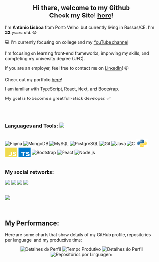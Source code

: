 <h2 align="center">Hi there, welcome to my Github  <br> Check my Site! <a href="https://lisboaant.github.io/my-portfolio/" target="_blank">here</a>!</h2>

<p>I'm <strong>Antônio Lisboa</strong> from Porto Velho, but currently living in Russas/CE. I'm <strong>22</strong> years old. 😁</p>

<p>💻 I'm currently focusing on college and my <a href="https://www.youtube.com/channel/UCyuz3d4mm4Dgzxh1F-USiig">YouTube channel</a></p>

<p>I'm focusing on learning front-end frameworks, improving my skills, and completing my university degree (UFC).</p>

<p>If you are an employer, feel free to contact me on <a href="https://www.linkedin.com/in/antonio-lisboa-de-carvalho-b5a5a4194/">LinkedIn</a>! 📫</p>

<p>Check out my portfolio <a href="https://lisboaant.github.io/my-portfolio/" target="_blank">here</a>!</p>

<p>I am familiar with TypeScript, React, Next, and Bootstrap.</p>

<p>My goal is to become a great full-stack developer. ✅</p>

<br>
<br>
<h3 align="left">Languages and Tools: <img src="https://raw.githubusercontent.com/npentrel/octoclippy2/master/gifs/ears.gif" width="30"></h3>
<div style="display: inline_block"><br>
  <img align="center" alt="Figma" height="30" width="40" src="https://www.vectorlogo.zone/logos/figma/figma-icon.svg">
  <img align="center" alt="MongoDB" height="30" width="40" src="https://www.vectorlogo.zone/logos/mongodb/mongodb-icon.svg">
  <img align="center" alt="MySQL" height="30" width="40" src="https://www.vectorlogo.zone/logos/mysql/mysql-icon.svg">
  <img align="center" alt="PostgreSQL" height="30" width="40" src="https://www.vectorlogo.zone/logos/postgresql/postgresql-icon.svg">
  <img align="center" alt="Git" height="30" width="40" src="https://www.vectorlogo.zone/logos/git-scm/git-scm-icon.svg">
  <img align="center" alt="Java" height="30" width="40" src="https://www.vectorlogo.zone/logos/java/java-icon.svg">
  <img align="center" alt="C" height="30" width="40" src="https://www.vectorlogo.zone/logos/gnu_bash/gnu_bash-icon.svg">
  <img align="center" alt="Python" height="30" width="40" src="https://raw.githubusercontent.com/devicons/devicon/master/icons/python/python-original.svg">
  <img align="center" alt="JavaScript" height="30" width="40" src="https://raw.githubusercontent.com/devicons/devicon/master/icons/javascript/javascript-plain.svg">
  <img align="center" alt="Typescript" height="30" width="40" src="https://raw.githubusercontent.com/devicons/devicon/master/icons/typescript/typescript-plain.svg">
  <img align="center" alt="Bootstrap" height="30" width="40" src="https://www.vectorlogo.zone/logos/getbootstrap/getbootstrap-icon.svg">
  <img align="center" alt="React" height="30" width="40" src="https://www.vectorlogo.zone/logos/reactjs/reactjs-icon.svg">
  <img align="center" alt="Node.js" height="30" width="40" src="https://www.vectorlogo.zone/logos/nodejs/nodejs-icon.svg">
</div>

  
<br>
 <h3 align="left">My social networks:</h3>
<div> 
  <a href="https://instagram.com/antoniolis_boa" target="_blank"><img src="https://img.shields.io/badge/-Instagram-%23E4405F?style=for-the-badge&logo=instagram&logoColor=white" target="_blank"></a>
  <a href = "mailto:antoniol.carvalho49@gmail.com"><img src="https://img.shields.io/badge/-Gmail-%23333?style=for-the-badge&logo=gmail&logoColor=white" target="_blank"></a>
  <a href="https://www.linkedin.com/in/antonio-lisboa-de-carvalho-b5a5a4194/" target="_blank"><img src="https://img.shields.io/badge/-LinkedIn-%230077B5?style=for-the-badge&logo=linkedin&logoColor=white" target="_blank"></a> 
   <a href="https://www.youtube.com/@antoniolisboa3897/videos" target="_blank"><img src="https://img.shields.io/badge/-YouTube-%23E4401F?style=for-the-badge&logo=youtube&logoColor=white" target="_blank"></a>
</div>
<div>
  <br>
</div>

![](https://komarev.com/ghpvc/?username=LisboaAnt&color=green)

<br>

## My Performance:

Here are some charts that show details of my GitHub profile, repositories per language, and my productive time:

<div align="center">
  <img src="http://github-profile-summary-cards.vercel.app/api/cards/stats?username=LisboaAnt&theme=nord_dark" alt="Detalhes do Perfil">
  <img src="http://github-profile-summary-cards.vercel.app/api/cards/productive-time?username=LisboaAnt&theme=nord_dark&utcOffset=-3" alt="Tempo Produtivo">
  <img src="http://github-profile-summary-cards.vercel.app/api/cards/most-commit-language?username=LisboaAnt&theme=nord_dark" alt="Detalhes do Perfil">
  <img src="http://github-profile-summary-cards.vercel.app/api/cards/repos-per-language?username=LisboaAnt&theme=nord_dark" alt="Repositórios por Linguagem">
</div>


